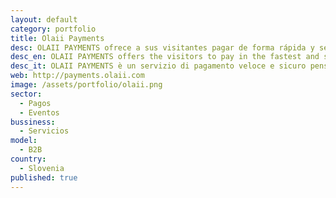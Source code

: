 ```yaml
---
layout: default
category: portfolio
title: Olaii Payments
desc: OLAII PAYMENTS ofrece a sus visitantes pagar de forma rápida y segura a los organizadores de conciertos, festivales o cualquier otro tipo de evento.
desc_en: OLAII PAYMENTS offers the visitors to pay in the fastest and securest way to the event organizers.
desc_it: OLAII PAYMENTS è un servizio di pagamento veloce e sicuro pensato e dedicato prevalentemente agli organizzatori di eventi. 
web: http://payments.olaii.com
image: /assets/portfolio/olaii.png
sector: 
  - Pagos
  - Eventos
bussiness: 
  - Servicios
model:
  - B2B
country: 
  - Slovenia
published: true
---
```



